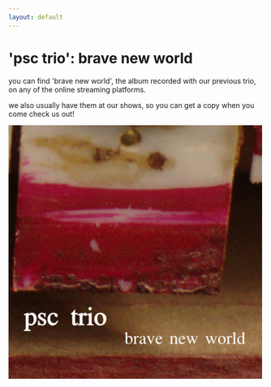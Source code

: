 ```yaml
---
layout: default
---
```


# 'psc trio': brave new world
you can find 'brave new world', the album recorded with our previous trio, on any of the online streaming platforms.

we also usually have them at our shows, so you can get a copy when you come check us out!

<img src="./assets/img/brave_new_world.png" style="width: 500px;">
